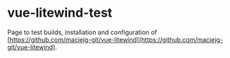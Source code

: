 # vue-litewind-test

Page to test builds, installation and configuration of [https://github.com/maciejg-git/vue-litewind](https://github.com/maciejg-git/vue-litewind).
